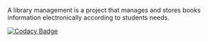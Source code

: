 A library management is a project that manages and stores books information electronically according to students needs.

[![Codacy Badge](https://app.codacy.com/project/badge/Grade/34f2aaa3a778409bb17f244a6dd83a1f)](https://www.codacy.com/gh/siddarthinme/M1_App_Library/dashboard?utm_source=github.com&amp;utm_medium=referral&amp;utm_content=siddarthinme/M1_App_Library&amp;utm_campaign=Badge_Grade)
